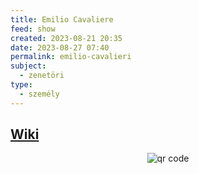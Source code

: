 ```yaml
---
title: Emilio Cavaliere
feed: show
created: 2023-08-21 20:35
date: 2023-08-27 07:40
permalink: emilio-cavalieri
subject:
  - zenetöri
type:
  - személy
---
```


## [Wiki](https://www.wikiwand.com/hu/Emilio_de_Cavalieri)






<p style="text-align: center;"><img src="https://chart.googleapis.com/chart?cht=qr&chl=https://notes.andrasdenes.com/emilio-cavalieri&chs=180x180&choe=UTF-8&chld=L|2" alt="qr code"></p>




